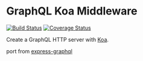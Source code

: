 GraphQL Koa Middleware
==========================

[![Build Status](https://travis-ci.org/chentsulin/koa-gql.svg)](https://travis-ci.org/chentsulin/koa-gql)
[![Coverage Status](https://coveralls.io/repos/chentsulin/koa-gql/badge.svg?branch=master&service=github)](https://coveralls.io/github/chentsulin/koa-gql?branch=master)

Create a GraphQL HTTP server with [Koa](http://koajs.com/).

port from [express-graphql](https://github.com/graphql/express-graphql)
